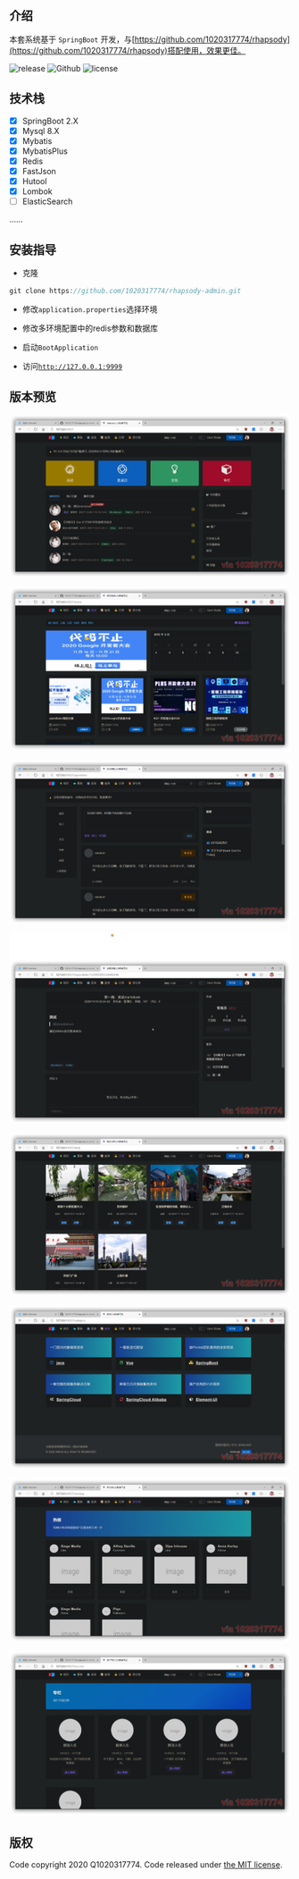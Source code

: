 ## 介绍

本套系统基于 `SpringBoot` 开发，与[https://github.com/1020317774/rhapsody](https://github.com/1020317774/rhapsody)搭配使用，效果更佳。

![release](https://img.shields.io/github/release/1020317774/rhapsody-admin?style=flat-square&logo=Ren'py)
![Github](https://img.shields.io/github/release/jgthms/bulma?style=flat-square&logo=Bulma)
![license](https://img.shields.io/github/license/1020317774/rhapsody-admin?style=flat-square)


## 技术栈

- [x] SpringBoot 2.X
- [x] Mysql 8.X
- [x] Mybatis
- [x] MybatisPlus
- [x] Redis
- [x] FastJson
- [x] Hutool
- [x] Lombok
- [ ] ElasticSearch

……

## 安装指导

- 克隆
```java
git clone https://github.com/1020317774/rhapsody-admin.git
```

- 修改`application.properties`选择环境

- 修改多环境配置中的redis参数和数据库

- 启动`BootApplication`

- 访问[`http://127.0.0.1:9999`](http://127.0.0.1:9999)

## 版本预览

![首页面](./preview/index.png)

![活动](./preview/event.png)

![摸鱼](./preview/moyu.png)

![详情页](./preview/detail.png)

![我的日常](./preview/daily.png)

![分类](./preview/category.png)

![排行榜](./preview/top.png)

![专栏](./preview/column.png)

## 版权

Code copyright 2020 Q1020317774. Code released under [the MIT license](https://github.com/jgthms/bulma/blob/master/LICENSE).
